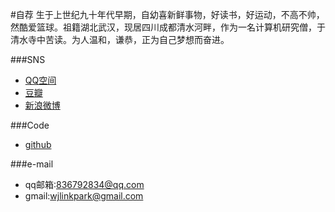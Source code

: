 #自荐
生于上世纪九十年代早期，自幼喜新鲜事物，好读书，好运动，不高不帅，然酷爱篮球。祖籍湖北武汉，现居四川成都清水河畔，作为一名计算机研究僧，于清水寺中苦读。为人温和，谦恭，正为自己梦想而奋进。

###SNS
* [QQ空间](http://user.qzone.qq.com/836792834)
* [豆瓣](http://www.douban.com/people/shadowinmirror/)
* [新浪微博](http://weibo.com/u/2131730893)

###Code
* [github](https://github.com/linkpark)

###e-mail
* qq邮箱:836792834@qq.com
* gmail:wjlinkpark@gmail.com



